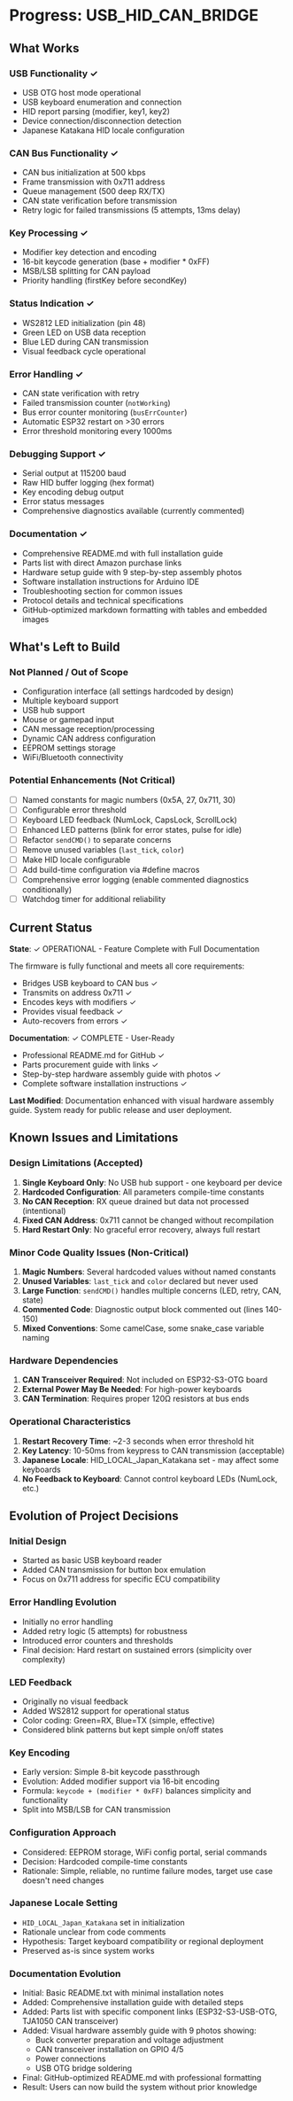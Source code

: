 # Progress: USB_HID_CAN_BRIDGE

## What Works

### USB Functionality ✓
- USB OTG host mode operational
- USB keyboard enumeration and connection
- HID report parsing (modifier, key1, key2)
- Device connection/disconnection detection
- Japanese Katakana HID locale configuration

### CAN Bus Functionality ✓
- CAN bus initialization at 500 kbps
- Frame transmission with 0x711 address
- Queue management (500 deep RX/TX)
- CAN state verification before transmission
- Retry logic for failed transmissions (5 attempts, 13ms delay)

### Key Processing ✓
- Modifier key detection and encoding
- 16-bit keycode generation (base + modifier * 0xFF)
- MSB/LSB splitting for CAN payload
- Priority handling (firstKey before secondKey)

### Status Indication ✓
- WS2812 LED initialization (pin 48)
- Green LED on USB data reception
- Blue LED during CAN transmission
- Visual feedback cycle operational

### Error Handling ✓
- CAN state verification with retry
- Failed transmission counter (`notWorking`)
- Bus error counter monitoring (`busErrCounter`)
- Automatic ESP32 restart on >30 errors
- Error threshold monitoring every 1000ms

### Debugging Support ✓
- Serial output at 115200 baud
- Raw HID buffer logging (hex format)
- Key encoding debug output
- Error status messages
- Comprehensive diagnostics available (currently commented)

### Documentation ✓
- Comprehensive README.md with full installation guide
- Parts list with direct Amazon purchase links
- Hardware setup guide with 9 step-by-step assembly photos
- Software installation instructions for Arduino IDE
- Troubleshooting section for common issues
- Protocol details and technical specifications
- GitHub-optimized markdown formatting with tables and embedded images

## What's Left to Build

### Not Planned / Out of Scope
- Configuration interface (all settings hardcoded by design)
- Multiple keyboard support
- USB hub support
- Mouse or gamepad input
- CAN message reception/processing
- Dynamic CAN address configuration
- EEPROM settings storage
- WiFi/Bluetooth connectivity

### Potential Enhancements (Not Critical)
- [ ] Named constants for magic numbers (0x5A, 27, 0x711, 30)
- [ ] Configurable error threshold
- [ ] Keyboard LED feedback (NumLock, CapsLock, ScrollLock)
- [ ] Enhanced LED patterns (blink for error states, pulse for idle)
- [ ] Refactor `sendCMD()` to separate concerns
- [ ] Remove unused variables (`last_tick`, `color`)
- [ ] Make HID locale configurable
- [ ] Add build-time configuration via #define macros
- [ ] Comprehensive error logging (enable commented diagnostics conditionally)
- [ ] Watchdog timer for additional reliability

## Current Status

**State**: ✓ OPERATIONAL - Feature Complete with Full Documentation

The firmware is fully functional and meets all core requirements:
- Bridges USB keyboard to CAN bus ✓
- Transmits on address 0x711 ✓  
- Encodes keys with modifiers ✓
- Provides visual feedback ✓
- Auto-recovers from errors ✓

**Documentation**: ✓ COMPLETE - User-Ready
- Professional README.md for GitHub ✓
- Parts procurement guide with links ✓
- Step-by-step hardware assembly guide with photos ✓
- Complete software installation instructions ✓

**Last Modified**: Documentation enhanced with visual hardware assembly guide. System ready for public release and user deployment.

## Known Issues and Limitations

### Design Limitations (Accepted)
1. **Single Keyboard Only**: No USB hub support - one keyboard per device
2. **Hardcoded Configuration**: All parameters compile-time constants
3. **No CAN Reception**: RX queue drained but data not processed (intentional)
4. **Fixed CAN Address**: 0x711 cannot be changed without recompilation
5. **Hard Restart Only**: No graceful error recovery, always full restart

### Minor Code Quality Issues (Non-Critical)
1. **Magic Numbers**: Several hardcoded values without named constants
2. **Unused Variables**: `last_tick` and `color` declared but never used
3. **Large Function**: `sendCMD()` handles multiple concerns (LED, retry, CAN, state)
4. **Commented Code**: Diagnostic output block commented out (lines 140-150)
5. **Mixed Conventions**: Some camelCase, some snake_case variable naming

### Hardware Dependencies
1. **CAN Transceiver Required**: Not included on ESP32-S3-OTG board
2. **External Power May Be Needed**: For high-power keyboards
3. **CAN Termination**: Requires proper 120Ω resistors at bus ends

### Operational Characteristics
1. **Restart Recovery Time**: ~2-3 seconds when error threshold hit
2. **Key Latency**: 10-50ms from keypress to CAN transmission (acceptable)
3. **Japanese Locale**: HID_LOCAL_Japan_Katakana set - may affect some keyboards
4. **No Feedback to Keyboard**: Cannot control keyboard LEDs (NumLock, etc.)

## Evolution of Project Decisions

### Initial Design
- Started as basic USB keyboard reader
- Added CAN transmission for button box emulation
- Focus on 0x711 address for specific ECU compatibility

### Error Handling Evolution
- Initially no error handling
- Added retry logic (5 attempts) for robustness
- Introduced error counters and thresholds
- Final decision: Hard restart on sustained errors (simplicity over complexity)

### LED Feedback
- Originally no visual feedback
- Added WS2812 support for operational status
- Color coding: Green=RX, Blue=TX (simple, effective)
- Considered blink patterns but kept simple on/off states

### Key Encoding
- Early version: Simple 8-bit keycode passthrough
- Evolution: Added modifier support via 16-bit encoding
- Formula: `keycode + (modifier * 0xFF)` balances simplicity and functionality
- Split into MSB/LSB for CAN transmission

### Configuration Approach
- Considered: EEPROM storage, WiFi config portal, serial commands
- Decision: Hardcoded compile-time constants
- Rationale: Simple, reliable, no runtime failure modes, target use case doesn't need changes

### Japanese Locale Setting
- `HID_LOCAL_Japan_Katakana` set in initialization
- Rationale unclear from code comments
- Hypothesis: Target keyboard compatibility or regional deployment
- Preserved as-is since system works

### Documentation Evolution
- Initial: Basic README.txt with minimal installation notes
- Added: Comprehensive installation guide with detailed steps
- Added: Parts list with specific component links (ESP32-S3-USB-OTG, TJA1050 CAN transceiver)
- Added: Visual hardware assembly guide with 9 photos showing:
  - Buck converter preparation and voltage adjustment
  - CAN transceiver installation on GPIO 4/5
  - Power connections
  - USB OTG bridge soldering
- Final: GitHub-optimized README.md with professional formatting
- Result: Users can now build the system without prior knowledge

